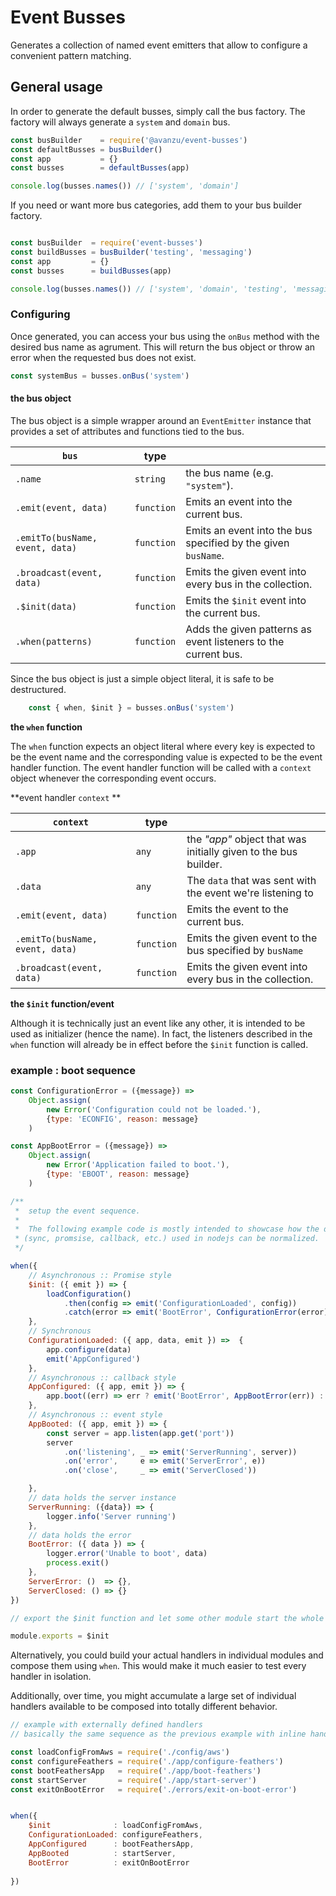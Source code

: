 # Event Busses
Generates a collection of named event emitters that allow to configure a convenient pattern matching. 

## General usage
In order to generate the default busses, simply call the bus factory. The factory will always generate a `system` and `domain` bus.

```js
const busBuilder    = require('@avanzu/event-busses')
const defaultBusses = busBuilder()
const app           = {} 
const busses        = defaultBusses(app)

console.log(busses.names()) // ['system', 'domain']
```

If you need or want more bus categories, add them to your bus builder factory.

```js 

const busBuilder  = require('event-busses')
const buildBusses = busBuilder('testing', 'messaging')
const app         = {}
const busses      = buildBusses(app)

console.log(busses.names()) // ['system', 'domain', 'testing', 'messaging']
```

### Configuring 
Once generated, you can access your bus using the `onBus` method with the desired bus name as agrument. This will return the bus object or throw an error when the requested bus does not exist. 


```js 
const systemBus = busses.onBus('system')
```

#### the bus object
The bus object is a simple wrapper around an `EventEmitter` instance that provides a set of attributes and functions tied to the bus. 

| `bus`                           | type       |                                                                |
| ------------------------------- | ---------- | -------------------------------------------------------------- |
| `.name`                         | `string`   | the bus name (e.g. `"system"`).                                |
| `.emit(event, data)`            | `function` | Emits an event into the current bus.                           |
| `.emitTo(busName, event, data)` | `function` | Emits an event into the bus specified by the given `busName`.  |
| `.broadcast(event, data)`       | `function` | Emits the given event into every bus in the collection.        |
| `.$init(data)`                  | `function` | Emits the `$init` event into the current bus.                  |
| `.when(patterns)`               | `function` | Adds the given patterns as event listeners to the current bus. |

Since the bus object is just a simple object literal, it is safe to be destructured. 

```js 
    const { when, $init } = busses.onBus('system')
```

**the `when` function**

The `when` function expects an object literal where every key is expected to be the event name and the corresponding value is expected to be the event handler function. 
The event handler function will be called with a `context` object whenever the corresponding event occurs. 

**event handler `context` **

| `context`                       | type       |                                                                 |
| ------------------------------- | ---------- | --------------------------------------------------------------- |
| `.app`                          | `any`      | the _"app"_ object that was initially given to the bus builder. |
| `.data`                         | `any`      | The `data` that was sent with the event we're listening to      |
| `.emit(event, data)`            | `function` | Emits the event to the current bus.                             |
| `.emitTo(busName, event, data)` | `function` | Emits the given event to the bus specified by `busName`         |
| `.broadcast(event, data)`       | `function` | Emits the given event into every bus in the collection.         |

**the `$init` function/event** 

Although it is technically just an event like any other, it is intended to be used as initializer (hence the name). 
In fact, the listeners described in the `when` function will already be in effect before the `$init` function is called. 

### example : boot sequence 


```js 
const ConfigurationError = ({message}) => 
    Object.assign(
        new Error('Configuration could not be loaded.'), 
        {type: 'ECONFIG', reason: message}
    )

const AppBootError = ({message}) => 
    Object.assign(
        new Error('Application failed to boot.'), 
        {type: 'EBOOT', reason: message}
    )

/**
 *  setup the event sequence. 
 *  
 *  The following example code is mostly intended to showcase how the different call styles 
 * (sync, promsise, callback, etc.) used in nodejs can be normalized. 
 */

when({
    // Asynchronous :: Promise style
    $init: ({ emit }) => {
        loadConfiguration()
            .then(config => emit('ConfigurationLoaded', config))
            .catch(error => emit('BootError', ConfigurationError(error)))
    },
    // Synchronous 
    ConfigurationLoaded: ({ app, data, emit }) =>  {
        app.configure(data)
        emit('AppConfigured')
    },
    // Asynchronous :: callback style
    AppConfigured: ({ app, emit }) => {
        app.boot((err) => err ? emit('BootError', AppBootError(err)) : emit('AppBooted'))
    },
    // Asynchronous :: event style 
    AppBooted: ({ app, emit }) => {
        const server = app.listen(app.get('port'))
        server
            .on('listening', _ => emit('ServerRunning', server))
            .on('error',     e => emit('ServerError', e))
            .on('close',     _ => emit('ServerClosed'))

    },
    // data holds the server instance
    ServerRunning: ({data}) => {
        logger.info('Server running')
    },
    // data holds the error 
    BootError: ({ data }) => {
        logger.error('Unable to boot', data)
        process.exit()
    },
    ServerError: ()  => {},
    ServerClosed: () => {}
})

// export the $init function and let some other module start the whole thing

module.exports = $init

```

Alternatively, you could build your actual handlers in individual modules and compose them using `when`. This would make it much easier to test every handler in isolation.

Additionally, over time, you might accumulate a large set of individual handlers available to be composed into totally different behavior. 

```js 
// example with externally defined handlers 
// basically the same sequence as the previous example with inline handlers

const loadConfigFromAws = require('./config/aws') 
const configureFeathers = require('./app/configure-feathers')
const bootFeathersApp   = require('./app/boot-feathers')
const startServer       = require('./app/start-server')
const exitOnBootError   = require('./errors/exit-on-boot-error')


when({
    $init              : loadConfigFromAws,
    ConfigurationLoaded: configureFeathers,
    AppConfigured      : bootFeathersApp,
    AppBooted          : startServer,
    BootError          : exitOnBootError
    
})

```